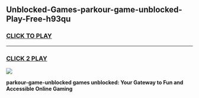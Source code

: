
## Unblocked-Games-parkour-game-unblocked-Play-Free-h93qu
<h3>
<a href="https://premium76.site?title=parkour-game-unblocked&ref=15A">CLICK TO PLAY</a></h3>
<hr>

<h3>
<a href="https://premium76.site?title=parkour-game-unblocked&ref=15A">CLICK 2 PLAY</a>
  
</h3>

<a href="https://premium76.site?title=parkour-game-unblocked&ref=15A"><img src="https://clearcache.store/games.png"></a>


**parkour-game-unblocked games unblocked: Your Gateway to Fun and Accessible Online Gaming**
